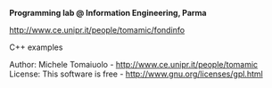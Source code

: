 **Programming lab @ Information Engineering, Parma**

http://www.ce.unipr.it/people/tomamic/fondinfo

C++ examples

Author: Michele Tomaiuolo - http://www.ce.unipr.it/people/tomamic  
License: This software is free - http://www.gnu.org/licenses/gpl.html

